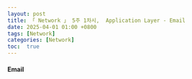```yaml
---
layout: post
title: 「 Network 」 5주 1차시,  Application Layer - Email
date: 2025-04-01 01:00 +0800
tags: [Network]
categories: [Network]
toc:  true
---
```


#### Email
